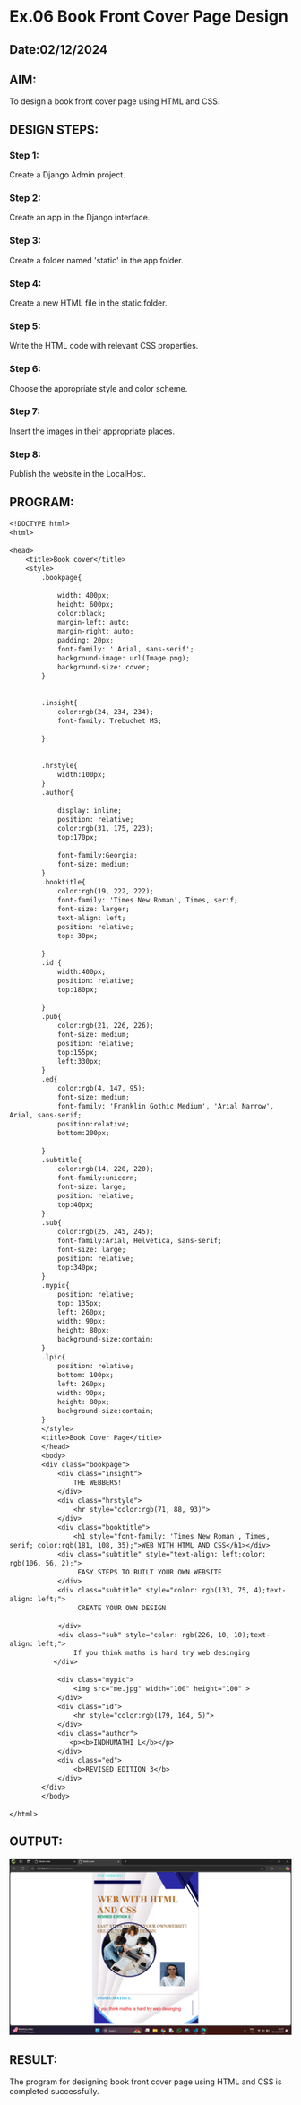 # Ex.06 Book Front Cover Page Design
## Date:02/12/2024

## AIM:
To design a book front cover page using HTML and CSS.

## DESIGN STEPS:

### Step 1:
Create a Django Admin project.

### Step 2:
Create an app in the Django interface.

### Step 3:
Create a folder named 'static' in the app folder.

### Step 4:
Create a new HTML file in the static folder.

### Step 5:
Write the HTML code with relevant CSS properties.

### Step 6:
Choose the appropriate style and color scheme.

### Step 7:
Insert the images in their appropriate places.

### Step 8:
Publish the website in the LocalHost.

## PROGRAM:
```
<!DOCTYPE html>
<html>

<head>
    <title>Book cover</title>
    <style>
        .bookpage{

            width: 400px;
            height: 600px;
            color:black;
            margin-left: auto;
            margin-right: auto;
            padding: 20px;
            font-family: ' Arial, sans-serif';
            background-image: url(Image.png);
            background-size: cover;
        }
            
        
        .insight{
            color:rgb(24, 234, 234);
            font-family: Trebuchet MS;
        
        }
        
        
        .hrstyle{
            width:100px;
        }
        .author{
        
            display: inline;
            position: relative;
            color:rgb(31, 175, 223);
            top:170px;
            
            font-family:Georgia;
            font-size: medium;
        }
        .booktitle{
            color:rgb(19, 222, 222);
            font-family: 'Times New Roman', Times, serif;
            font-size: larger;
            text-align: left;
            position: relative;
            top: 30px;
        
        }
        .id {
            width:400px;
            position: relative;
            top:180px;
            
        }
        .pub{
            color:rgb(21, 226, 226);
            font-size: medium;
            position: relative;
            top:155px;
            left:330px;
        }
        .ed{
            color:rgb(4, 147, 95);
            font-size: medium;
            font-family: 'Franklin Gothic Medium', 'Arial Narrow', Arial, sans-serif;
            position:relative;
            bottom:200px;
        
        }
        .subtitle{
            color:rgb(14, 220, 220);
            font-family:unicorn;
            font-size: large;
            position: relative;
            top:40px;
        }
        .sub{
            color:rgb(25, 245, 245);
            font-family:Arial, Helvetica, sans-serif;
            font-size: large;
            position: relative;
            top:340px;
        }
        .mypic{
            position: relative;
            top: 135px;
            left: 260px;
            width: 90px;
            height: 80px;
            background-size:contain;
        }
        .lpic{
            position: relative;
            bottom: 100px;
            left: 260px;
            width: 90px;
            height: 80px;
            background-size:contain;
        }
        </style>
        <title>Book Cover Page</title>
        </head>
        <body>
        <div class="bookpage">
            <div class="insight">
                THE WEBBERS!
            </div>
            <div class="hrstyle">
                <hr style="color:rgb(71, 88, 93)">
            </div>
            <div class="booktitle">
                <h1 style="font-family: 'Times New Roman', Times, serif; color:rgb(181, 108, 35);">WEB WITH HTML AND CSS</h1></div>
            <div class="subtitle" style="text-align: left;color: rgb(106, 56, 2);">
                 EASY STEPS TO BUILT YOUR OWN WEBSITE
            </div>
            <div class="subtitle" style="color: rgb(133, 75, 4);text-align: left;">
                 CREATE YOUR OWN DESIGN

            </div>
            <div class="sub" style="color: rgb(226, 10, 10);text-align: left;">
                If you think maths is hard try web desinging
           </div>

            <div class="mypic">
                <img src="me.jpg" width="100" height="100" >
            </div>
            <div class="id">
                <hr style="color:rgb(179, 164, 5)">
            </div>
            <div class="author">
               <p><b>INDHUMATHI L</b></p>
            </div>
            <div class="ed">
                <b>REVISED EDITION 3</b>
            </div>
        </div>
        </body>    

</html>
```

## OUTPUT:
![alt text](<indhu/myapp/static/Screenshot 2024-12-03 151756.png>)

## RESULT:
The program for designing book front cover page using HTML and CSS is completed successfully.

